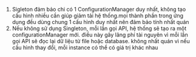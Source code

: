 1. Sigleton đảm bảo chi có 1 ConfigurationManager duy nhất, không tạo cấu hình nhiều cần giúp giảm tải hệ thống.mọi thành phần trong ứng dụng đều dùng chung 1 cấu hình duy nhất nên đảm bảo tính nhất quán
2. Nếu không sử dụng Singleton, mỗi lần gọi API, hệ thống sẽ tạo ra một configurationManager mới. điều này gây lãng phí tài nguyên vì mỗi lần gọi API sẽ đọc lại dữ liệu từ file hoặc database. không nhất quán vì nếu cấu hình thay đổi, mỗi instance có thể có giá trị khác nhau
